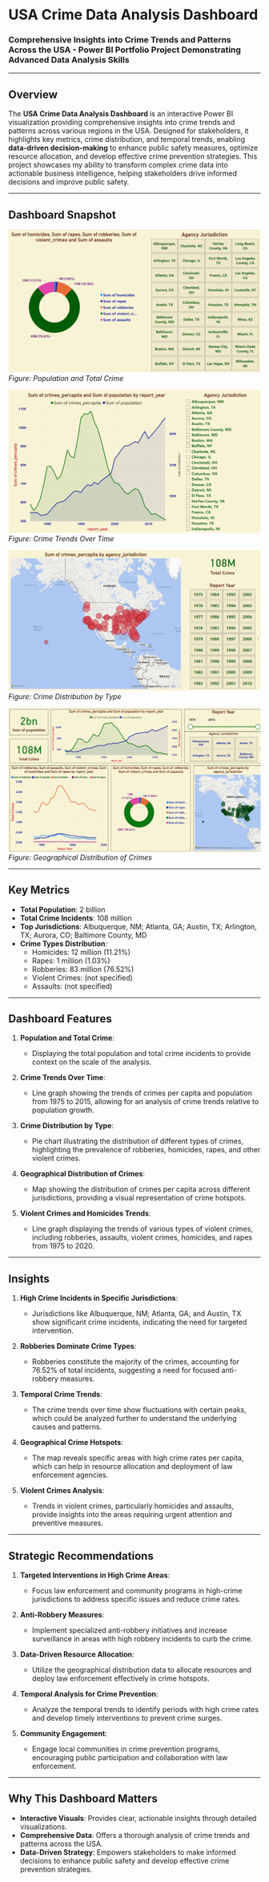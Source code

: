 # **USA Crime Data Analysis Dashboard**  
### **Comprehensive Insights into Crime Trends and Patterns Across the USA - Power BI Portfolio Project Demonstrating Advanced Data Analysis Skills**  

---

## **Overview**  
The **USA Crime Data Analysis Dashboard** is an interactive Power BI visualization providing comprehensive insights into crime trends and patterns across various regions in the USA. Designed for stakeholders, it highlights key metrics, crime distribution, and temporal trends, enabling **data-driven decision-making** to enhance public safety measures, optimize resource allocation, and develop effective crime prevention strategies. This project showcases my ability to transform complex crime data into actionable business intelligence, helping stakeholders drive informed decisions and improve public safety.

---

## **Dashboard Snapshot**  

![USA Crime Data Analysis Dashboard - Population and Total Crime](Images/Image_01.png)  
*Figure: Population and Total Crime*  

![USA Crime Data Analysis Dashboard - Crime Trends Over Time](Images/Image_02.png)  
*Figure: Crime Trends Over Time*  

![USA Crime Data Analysis Dashboard - Crime Distribution by Type](Images/Image_03.png)  
*Figure: Crime Distribution by Type*  

![USA Crime Data Analysis Dashboard - Geographical Distribution of Crimes](Images/Dashboard_Image.png)  
*Figure: Geographical Distribution of Crimes*  

---

## **Key Metrics**  
- **Total Population**: 2 billion  
- **Total Crime Incidents**: 108 million  
- **Top Jurisdictions**: Albuquerque, NM; Atlanta, GA; Austin, TX; Arlington, TX; Aurora, CO; Baltimore County, MD  
- **Crime Types Distribution**:  
   - Homicides: 12 million (11.21%)  
   - Rapes: 1 million (1.03%)  
   - Robberies: 83 million (76.52%)  
   - Violent Crimes: (not specified)  
   - Assaults: (not specified)

---

## **Dashboard Features**  

1. **Population and Total Crime**:  
   - Displaying the total population and total crime incidents to provide context on the scale of the analysis.

2. **Crime Trends Over Time**:  
   - Line graph showing the trends of crimes per capita and population from 1975 to 2015, allowing for an analysis of crime trends relative to population growth.

3. **Crime Distribution by Type**:  
   - Pie chart illustrating the distribution of different types of crimes, highlighting the prevalence of robberies, homicides, rapes, and other violent crimes.

4. **Geographical Distribution of Crimes**:  
   - Map showing the distribution of crimes per capita across different jurisdictions, providing a visual representation of crime hotspots.

5. **Violent Crimes and Homicides Trends**:  
   - Line graph displaying the trends of various types of violent crimes, including robberies, assaults, violent crimes, homicides, and rapes from 1975 to 2020.

---

## **Insights**  

1. **High Crime Incidents in Specific Jurisdictions**:  
   - Jurisdictions like Albuquerque, NM; Atlanta, GA; and Austin, TX show significant crime incidents, indicating the need for targeted intervention.

2. **Robberies Dominate Crime Types**:  
   - Robberies constitute the majority of the crimes, accounting for 76.52% of total incidents, suggesting a need for focused anti-robbery measures.

3. **Temporal Crime Trends**:  
   - The crime trends over time show fluctuations with certain peaks, which could be analyzed further to understand the underlying causes and patterns.

4. **Geographical Crime Hotspots**:  
   - The map reveals specific areas with high crime rates per capita, which can help in resource allocation and deployment of law enforcement agencies.

5. **Violent Crimes Analysis**:  
   - Trends in violent crimes, particularly homicides and assaults, provide insights into the areas requiring urgent attention and preventive measures.

---

## **Strategic Recommendations**  

1. **Targeted Interventions in High Crime Areas**:  
   - Focus law enforcement and community programs in high-crime jurisdictions to address specific issues and reduce crime rates.

2. **Anti-Robbery Measures**:  
   - Implement specialized anti-robbery initiatives and increase surveillance in areas with high robbery incidents to curb the crime.

3. **Data-Driven Resource Allocation**:  
   - Utilize the geographical distribution data to allocate resources and deploy law enforcement effectively in crime hotspots.

4. **Temporal Analysis for Crime Prevention**:  
   - Analyze the temporal trends to identify periods with high crime rates and develop timely interventions to prevent crime surges.

5. **Community Engagement**:  
   - Engage local communities in crime prevention programs, encouraging public participation and collaboration with law enforcement.

---

## **Why This Dashboard Matters**  
- **Interactive Visuals**: Provides clear, actionable insights through detailed visualizations.  
- **Comprehensive Data**: Offers a thorough analysis of crime trends and patterns across the USA.  
- **Data-Driven Strategy**: Empowers stakeholders to make informed decisions to enhance public safety and develop effective crime prevention strategies.

